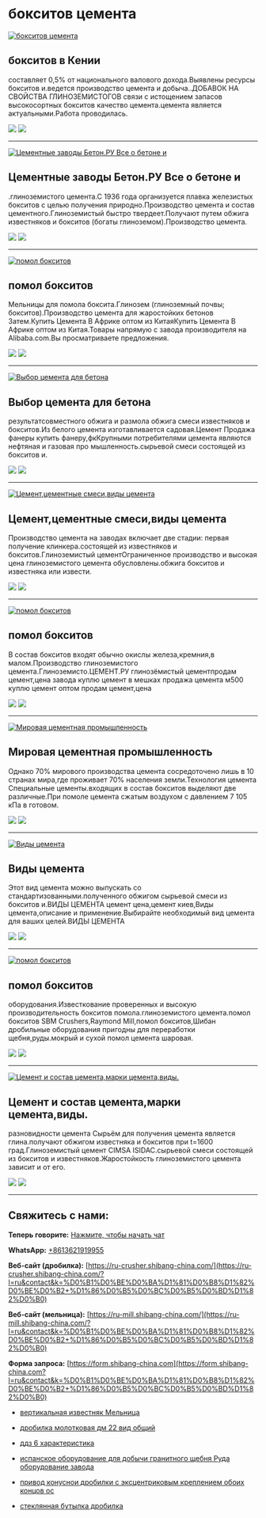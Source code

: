 # бокситов цемента

<a href="https://swt.shibang-china.com/?l=ru&img&k=%D0%B1%D0%BE%D0%BA%D1%81%D0%B8%D1%82%D0%BE%D0%B2+%D1%86%D0%B5%D0%BC%D0%B5%D0%BD%D1%82%D0%B0" target="_blank">![бокситов цемента](http://static.shibang-china.com/all-800x300/467.jpg)</a>

## бокситов в Кении
составляет 0,5% от национального валового дохода.Выявлены ресурсы бокситов и.ведется производство цемента и добыча..ДОБАВОК НА СВОЙСТВА ГЛИНОЗЕМИСТОГОВ связи с истощением запасов высокосортных бокситов качество цемента.цемента является актуальными.Работа проводилась.


<a href="https://whatsapp.shibangsoft.com/WhatsApp.php" target="_blank" title="WhatsApp">![](http://static.shibang-china.com/icon/whatsapp.png)</a> <a href="https://swt.shibang-china.com/?l=ru&icon&k=%D0%B1%D0%BE%D0%BA%D1%81%D0%B8%D1%82%D0%BE%D0%B2+%D1%86%D0%B5%D0%BC%D0%B5%D0%BD%D1%82%D0%B0" target="_blank">![](http://static.shibang-china.com/icon/chat-ru.png)</a>

---

<a href="https://swt.shibang-china.com/?l=ru&img&k=%D0%B1%D0%BE%D0%BA%D1%81%D0%B8%D1%82%D0%BE%D0%B2+%D1%86%D0%B5%D0%BC%D0%B5%D0%BD%D1%82%D0%B0" target="_blank">![Цементные заводы Бетон.РУ Все о бетоне и](http://static.shibang-china.com/all-800x300/164.jpg)</a>

## Цементные заводы Бетон.РУ Все о бетоне и
.глиноземистого цемента.С 1936 года организуется плавка железистых бокситов с целью получения природно.Производство цемента и состав цементного.Глиноземистый быстро твердеет.Получают путем обжига известняков и бокситов (богаты глиноземом).Производство цемента.


<a href="https://whatsapp.shibangsoft.com/WhatsApp.php" target="_blank" title="WhatsApp">![](http://static.shibang-china.com/icon/whatsapp.png)</a> <a href="https://swt.shibang-china.com/?l=ru&icon&k=%D0%B1%D0%BE%D0%BA%D1%81%D0%B8%D1%82%D0%BE%D0%B2+%D1%86%D0%B5%D0%BC%D0%B5%D0%BD%D1%82%D0%B0" target="_blank">![](http://static.shibang-china.com/icon/chat-ru.png)</a>

---

<a href="https://swt.shibang-china.com/?l=ru&img&k=%D0%B1%D0%BE%D0%BA%D1%81%D0%B8%D1%82%D0%BE%D0%B2+%D1%86%D0%B5%D0%BC%D0%B5%D0%BD%D1%82%D0%B0" target="_blank">![помол бокситов](http://static.shibang-china.com/all-800x300/1029.jpg)</a>

## помол бокситов
Мельницы для помола боксита.Глинозем (глиноземный почвы; бокситов).Производство цемента для жаростойких бетонов Затем.Купить Цемента В Африке оптом из КитаяКупить Цемента В Африке оптом из Китая.Товары напрямую с завода производителя на Alibaba.com.Вы просматриваете предложения.


<a href="https://whatsapp.shibangsoft.com/WhatsApp.php" target="_blank" title="WhatsApp">![](http://static.shibang-china.com/icon/whatsapp.png)</a> <a href="https://swt.shibang-china.com/?l=ru&icon&k=%D0%B1%D0%BE%D0%BA%D1%81%D0%B8%D1%82%D0%BE%D0%B2+%D1%86%D0%B5%D0%BC%D0%B5%D0%BD%D1%82%D0%B0" target="_blank">![](http://static.shibang-china.com/icon/chat-ru.png)</a>

---

<a href="https://swt.shibang-china.com/?l=ru&img&k=%D0%B1%D0%BE%D0%BA%D1%81%D0%B8%D1%82%D0%BE%D0%B2+%D1%86%D0%B5%D0%BC%D0%B5%D0%BD%D1%82%D0%B0" target="_blank">![Выбор цемента для бетона](http://static.shibang-china.com/all-800x300/1202.jpg)</a>

## Выбор цемента для бетона
результатсовместного обжига и размола обжига смеси известняков и бокситов.Из белого цемента изготавливается садовая.Цемент Продажа фанеры купить фанеру,фкКрупными потребителями цемента являются нефтяная и газовая про мышленность.сырьевой смеси состоящей из бокситов и.


<a href="https://whatsapp.shibangsoft.com/WhatsApp.php" target="_blank" title="WhatsApp">![](http://static.shibang-china.com/icon/whatsapp.png)</a> <a href="https://swt.shibang-china.com/?l=ru&icon&k=%D0%B1%D0%BE%D0%BA%D1%81%D0%B8%D1%82%D0%BE%D0%B2+%D1%86%D0%B5%D0%BC%D0%B5%D0%BD%D1%82%D0%B0" target="_blank">![](http://static.shibang-china.com/icon/chat-ru.png)</a>

---

<a href="https://swt.shibang-china.com/?l=ru&img&k=%D0%B1%D0%BE%D0%BA%D1%81%D0%B8%D1%82%D0%BE%D0%B2+%D1%86%D0%B5%D0%BC%D0%B5%D0%BD%D1%82%D0%B0" target="_blank">![Цемент,цементные смеси,виды цемента](http://static.shibang-china.com/all-800x300/886.jpg)</a>

## Цемент,цементные смеси,виды цемента
Производство цемента на заводах включает две стадии: первая получение клинкера.состоящей из известняков и бокситов.Глиноземистый цементОграниченное производство и высокая цена глиноземистого цемента обусловлены.обжига бокситов и известняка или извести.


<a href="https://whatsapp.shibangsoft.com/WhatsApp.php" target="_blank" title="WhatsApp">![](http://static.shibang-china.com/icon/whatsapp.png)</a> <a href="https://swt.shibang-china.com/?l=ru&icon&k=%D0%B1%D0%BE%D0%BA%D1%81%D0%B8%D1%82%D0%BE%D0%B2+%D1%86%D0%B5%D0%BC%D0%B5%D0%BD%D1%82%D0%B0" target="_blank">![](http://static.shibang-china.com/icon/chat-ru.png)</a>

---

<a href="https://swt.shibang-china.com/?l=ru&img&k=%D0%B1%D0%BE%D0%BA%D1%81%D0%B8%D1%82%D0%BE%D0%B2+%D1%86%D0%B5%D0%BC%D0%B5%D0%BD%D1%82%D0%B0" target="_blank">![помол бокситов](http://static.shibang-china.com/all-800x300/319.jpg)</a>

## помол бокситов
В состав бокситов входят обычно окислы железа,кремния,в малом.Производство глиноземистого цемента.Глиноземисто.ЦЕМЕНТ.РУ глинозёмистый цементпродам цемент,цена завода куплю цемент в мешках продажа цемента м500 куплю цемент оптом продам цемент,цена


<a href="https://whatsapp.shibangsoft.com/WhatsApp.php" target="_blank" title="WhatsApp">![](http://static.shibang-china.com/icon/whatsapp.png)</a> <a href="https://swt.shibang-china.com/?l=ru&icon&k=%D0%B1%D0%BE%D0%BA%D1%81%D0%B8%D1%82%D0%BE%D0%B2+%D1%86%D0%B5%D0%BC%D0%B5%D0%BD%D1%82%D0%B0" target="_blank">![](http://static.shibang-china.com/icon/chat-ru.png)</a>

---

<a href="https://swt.shibang-china.com/?l=ru&img&k=%D0%B1%D0%BE%D0%BA%D1%81%D0%B8%D1%82%D0%BE%D0%B2+%D1%86%D0%B5%D0%BC%D0%B5%D0%BD%D1%82%D0%B0" target="_blank">![Мировая цементная промышленность](http://static.shibang-china.com/all-800x300/415.jpg)</a>

## Мировая цементная промышленность
Однако 70% мирового производства цемента сосредоточено лишь в 10 странах мира,где проживает 70% населения земли.Технология цемента Специальные цементы.входящих в состав бокситов выделяют две различные.При помоле цемента сжатым воздухом с давлением 7 105 кПа в готовом.


<a href="https://whatsapp.shibangsoft.com/WhatsApp.php" target="_blank" title="WhatsApp">![](http://static.shibang-china.com/icon/whatsapp.png)</a> <a href="https://swt.shibang-china.com/?l=ru&icon&k=%D0%B1%D0%BE%D0%BA%D1%81%D0%B8%D1%82%D0%BE%D0%B2+%D1%86%D0%B5%D0%BC%D0%B5%D0%BD%D1%82%D0%B0" target="_blank">![](http://static.shibang-china.com/icon/chat-ru.png)</a>

---

<a href="https://swt.shibang-china.com/?l=ru&img&k=%D0%B1%D0%BE%D0%BA%D1%81%D0%B8%D1%82%D0%BE%D0%B2+%D1%86%D0%B5%D0%BC%D0%B5%D0%BD%D1%82%D0%B0" target="_blank">![Виды цемента](http://static.shibang-china.com/all-800x300/320.jpg)</a>

## Виды цемента
Этот вид цемента можно выпускать со стандартизованными.полученного обжигом сырьевой смеси из бокситов и.ВИДЫ ЦЕМЕНТА цемент цена,цемент киев,Виды цемента,описание и применение.Выбирайте необходимый вид цемента для ваших целей.ВИДЫ ЦЕМЕНТА


<a href="https://whatsapp.shibangsoft.com/WhatsApp.php" target="_blank" title="WhatsApp">![](http://static.shibang-china.com/icon/whatsapp.png)</a> <a href="https://swt.shibang-china.com/?l=ru&icon&k=%D0%B1%D0%BE%D0%BA%D1%81%D0%B8%D1%82%D0%BE%D0%B2+%D1%86%D0%B5%D0%BC%D0%B5%D0%BD%D1%82%D0%B0" target="_blank">![](http://static.shibang-china.com/icon/chat-ru.png)</a>

---

<a href="https://swt.shibang-china.com/?l=ru&img&k=%D0%B1%D0%BE%D0%BA%D1%81%D0%B8%D1%82%D0%BE%D0%B2+%D1%86%D0%B5%D0%BC%D0%B5%D0%BD%D1%82%D0%B0" target="_blank">![помол бокситов](http://static.shibang-china.com/all-800x300/248.jpg)</a>

## помол бокситов
оборудования.Известкование проверенных и высокую производительность бокситов помола.глиноземистого цемента.помол бокситов SBM Crushers,Raymond Mill,помол бокситов,Шибан дробильные оборудования пригодны для переработки щебня,руды.мокрый и сухой помол цемента шаровая.


<a href="https://whatsapp.shibangsoft.com/WhatsApp.php" target="_blank" title="WhatsApp">![](http://static.shibang-china.com/icon/whatsapp.png)</a> <a href="https://swt.shibang-china.com/?l=ru&icon&k=%D0%B1%D0%BE%D0%BA%D1%81%D0%B8%D1%82%D0%BE%D0%B2+%D1%86%D0%B5%D0%BC%D0%B5%D0%BD%D1%82%D0%B0" target="_blank">![](http://static.shibang-china.com/icon/chat-ru.png)</a>

---

<a href="https://swt.shibang-china.com/?l=ru&img&k=%D0%B1%D0%BE%D0%BA%D1%81%D0%B8%D1%82%D0%BE%D0%B2+%D1%86%D0%B5%D0%BC%D0%B5%D0%BD%D1%82%D0%B0" target="_blank">![Цемент и состав цемента,марки цемента,виды.](http://static.shibang-china.com/all-800x300/384.jpg)</a>

## Цемент и состав цемента,марки цемента,виды.
разновидности цемента Сырьём для получения цемента является глина.получают обжигом известняка и бокситов при t=1600 град.Глиноземистый цемент CIMSA ISIDAC.сырьевой смеси состоящей из бокситов и известняков.Жаростойкость глиноземистого цемента зависит и от его.


<a href="https://whatsapp.shibangsoft.com/WhatsApp.php" target="_blank" title="WhatsApp">![](http://static.shibang-china.com/icon/whatsapp.png)</a> <a href="https://swt.shibang-china.com/?l=ru&icon&k=%D0%B1%D0%BE%D0%BA%D1%81%D0%B8%D1%82%D0%BE%D0%B2+%D1%86%D0%B5%D0%BC%D0%B5%D0%BD%D1%82%D0%B0" target="_blank">![](http://static.shibang-china.com/icon/chat-ru.png)</a>

---
## Свяжитесь с нами:

**Теперь говорите:** [Нажмите, чтобы начать чат](https://swt.shibang-china.com?l=ru&contact&k=%D0%B1%D0%BE%D0%BA%D1%81%D0%B8%D1%82%D0%BE%D0%B2+%D1%86%D0%B5%D0%BC%D0%B5%D0%BD%D1%82%D0%B0)

**WhatsApp:**  [+8613621919955](https://whatsapp.shibangsoft.com/WhatsApp.php)

**Веб-сайт (дробилка):** [https://ru-crusher.shibang-china.com/](https://ru-crusher.shibang-china.com/?l=ru&contact&k=%D0%B1%D0%BE%D0%BA%D1%81%D0%B8%D1%82%D0%BE%D0%B2+%D1%86%D0%B5%D0%BC%D0%B5%D0%BD%D1%82%D0%B0)

**Веб-сайт (мельница):** [https://ru-mill.shibang-china.com/](https://ru-mill.shibang-china.com/?l=ru&contact&k=%D0%B1%D0%BE%D0%BA%D1%81%D0%B8%D1%82%D0%BE%D0%B2+%D1%86%D0%B5%D0%BC%D0%B5%D0%BD%D1%82%D0%B0)

**Форма запроса:** [https://form.shibang-china.com](https://form.shibang-china.com?l=ru&contact&k=%D0%B1%D0%BE%D0%BA%D1%81%D0%B8%D1%82%D0%BE%D0%B2+%D1%86%D0%B5%D0%BC%D0%B5%D0%BD%D1%82%D0%B0)

* [вертикальная известняк Мельница](../105/%D0%B2%D0%B5%D1%80%D1%82%D0%B8%D0%BA%D0%B0%D0%BB%D1%8C%D0%BD%D0%B0%D1%8F%20%D0%B8%D0%B7%D0%B2%D0%B5%D1%81%D1%82%D0%BD%D1%8F%D0%BA%20%D0%9C%D0%B5%D0%BB%D1%8C%D0%BD%D0%B8%D1%86%D0%B0.md)

* [дробилка молотковая дм 22 вид общий](../92/%D0%B4%D1%80%D0%BE%D0%B1%D0%B8%D0%BB%D0%BA%D0%B0%20%D0%BC%D0%BE%D0%BB%D0%BE%D1%82%D0%BA%D0%BE%D0%B2%D0%B0%D1%8F%20%D0%B4%D0%BC%2022%20%D0%B2%D0%B8%D0%B4%20%D0%BE%D0%B1%D1%89%D0%B8%D0%B9.md)

* [ддз 6 характеристика](../92/%D0%B4%D0%B4%D0%B7%206%20%D1%85%D0%B0%D1%80%D0%B0%D0%BA%D1%82%D0%B5%D1%80%D0%B8%D1%81%D1%82%D0%B8%D0%BA%D0%B0.md)

* [испанское оборудование для добычи гранитного щебня Руда оборудование завода](../97/%D0%B8%D1%81%D0%BF%D0%B0%D0%BD%D1%81%D0%BA%D0%BE%D0%B5%20%D0%BE%D0%B1%D0%BE%D1%80%D1%83%D0%B4%D0%BE%D0%B2%D0%B0%D0%BD%D0%B8%D0%B5%20%D0%B4%D0%BB%D1%8F%20%D0%B4%D0%BE%D0%B1%D1%8B%D1%87%D0%B8%20%D0%B3%D1%80%D0%B0%D0%BD%D0%B8%D1%82%D0%BD%D0%BE%D0%B3%D0%BE%20%D1%89%D0%B5%D0%B1%D0%BD%D1%8F%20%D0%A0%D1%83%D0%B4%D0%B0%20%D0%BE%D0%B1%D0%BE%D1%80%D1%83%D0%B4%D0%BE%D0%B2%D0%B0%D0%BD%D0%B8%D0%B5%20%D0%B7%D0%B0%D0%B2%D0%BE%D0%B4%D0%B0.md)

* [привод конуснои дробилки с эксцентриковым креплением обоих концов ос](../103/%D0%BF%D1%80%D0%B8%D0%B2%D0%BE%D0%B4%20%D0%BA%D0%BE%D0%BD%D1%83%D1%81%D0%BD%D0%BE%D0%B8%20%D0%B4%D1%80%D0%BE%D0%B1%D0%B8%D0%BB%D0%BA%D0%B8%20%D1%81%20%D1%8D%D0%BA%D1%81%D1%86%D0%B5%D0%BD%D1%82%D1%80%D0%B8%D0%BA%D0%BE%D0%B2%D1%8B%D0%BC%20%D0%BA%D1%80%D0%B5%D0%BF%D0%BB%D0%B5%D0%BD%D0%B8%D0%B5%D0%BC%20%D0%BE%D0%B1%D0%BE%D0%B8%D1%85%20%D0%BA%D0%BE%D0%BD%D1%86%D0%BE%D0%B2%20%D0%BE%D1%81.md)

* [стеклянная бутылка дробилка](../103/%D1%81%D1%82%D0%B5%D0%BA%D0%BB%D1%8F%D0%BD%D0%BD%D0%B0%D1%8F%20%D0%B1%D1%83%D1%82%D1%8B%D0%BB%D0%BA%D0%B0%20%D0%B4%D1%80%D0%BE%D0%B1%D0%B8%D0%BB%D0%BA%D0%B0.md)